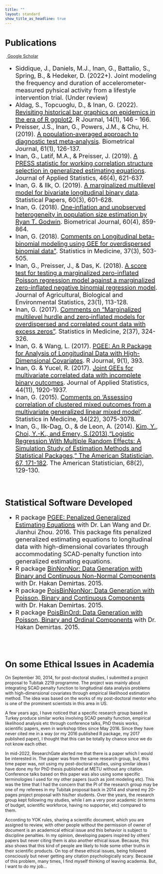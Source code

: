 ```yaml
---
title: ""
layout: standard
show_title_as_headline: true
---
```


<h1 color="rgb(132," 132,="" 132);="">Publications</h1>
&nbsp;<a href="https://scholar.google.com/citations?user=0zuxPXAAAAAJ&hl=en&oi=ao"> Google
Scholar</a><br>
<ul style="font-size:20px;">
<li>Siddique, J., Daniels,  M.J., Inan, G., Battalio, S.,  Spring, B., & Hedeker, D. (2022+). Joint modeling the frequency and duration of accelerometer-measured pyhsical activity from a lifestyle intervention trial. (Under review)<br>
</li>
<li>Aldag, S., Topcuoglu, D.,  & Inan, G. (2022). <a href="https://journal.r-project.org/articles/RJ-2022-010/"> Revisiting historical bar graphics on epidemics in the era of R ggplot2</a>. R Journal, 14(1), 146 - 166.<br>
</li>
<li>Preisser, J.S., Inan, G., Powers, J.M., & Chu, H. (2019). <a href="https://onlinelibrary.wiley.com/doi/abs/10.1002/bimj.201700187"> A population‐averaged approach to diagnostic test meta‐analysis</a>. Biometrical Journal, 61(1), 126-137.<br>
</li>
<li>Inan, G., Latif, M.A., & Preisser, J. (2019). <a href="https://www.tandfonline.com/doi/abs/10.1080/02664763.2018.1508560"> A PRESS statistic for working correlation structure selection in generalized estimating equations</a>. Journal of Applied Statistics, 46(4), 621-637.<br>
</li>
<li>
Inan, G. & Ilk, O. (2019). <a href="https://link.springer.com/article/10.1007/s00362-016-0840-1"> A marginalized multilevel model for bivariate longitudinal binary data</a>. Statistical Papers, 60(3), 601-628.<br>
</li>
<li>
Inan, G. (2018). <a href="https://onlinelibrary.wiley.com/doi/abs/10.1002/bimj.201700261"> One‐inflation and unobserved heterogeneity in population size estimation by Ryan T. Godwin</a>. Biometrical Journal, 60(4), 859-864.<br>
</li>
<li>
Inan, G. (2018). <a href="https://onlinelibrary.wiley.com/doi/10.1002/sim.7503"> Comments on Longitudinal beta-binomial modeling using GEE for overdispersed binomial data"</a>. Statistics in Medicine, 37(3), 503-505.<br>
</li>
<li>
Inan, G., Preisser, J., & Das, K. (2018). <a href="https://link.springer.com/article/10.1007/s13253-017-0314-5"> A score test for testing a marginalized zero-inflated Poisson regression model against a marginalized zero-inflated negative binomial regression model</a>. Journal of Agricultural, Biological and Environmental Statistics, 23(1), 113-128.<br>
</li>
<li>
Inan, G. (2017). <a href="https://onlinelibrary.wiley.com/doi/10.1002/sim.7321"> Comments on “Marginalized multilevel hurdle and zero‐inflated models for overdispersed and correlated count data with excess zeros”</a>. Statistics in Medicine, 2(37), 324-326.<br>
</li>
<li>
Inan, G. & Wang, L. (2017). <a href="https://pdfs.semanticscholar.org/c08e/32ae1fbe83ace6d4b497523840b5d0b6a9d1.pdf"> PGEE: An R Package for Analysis of Longitudinal Data with High-Dimensional Covariates</a>. R Journal, 9(1), 393.<br>
</li>
<li>  
Inan, G. & Yucel, R. (2017). <a href="https://www.tandfonline.com/doi/abs/10.1080/02664763.2016.1238049"> Joint GEEs for multivariate correlated data with incomplete binary outcomes</a>. Journal of Applied Statistics, 44(11), 1920-1937.<br>
</li>
<li>   
Inan, G. (2015). <a href="https://onlinelibrary.wiley.com/doi/abs/10.1002/sim.6540">Comments on ‘Assessing correlation of clustered mixed outcomes from a multivariate generalized linear mixed model’</a>. Statistics in Medicine, 34(22), 3075-3078.<br>
</li>
<li> 
Inan, G., Ilk-Dag, O., & de Leon, A. (2014). <a href="https://www.tandfonline.com/doi/abs/10.1080/00031305.2014.904251?journalCode=utas20">Kim, Y., Choi, Y.-K., and Emery, S.(2013),“Logistic Regression With Multiple Random Effects: A Simulation Study of Estimation Methods and Statistical Packages,” The American Statistician, 67, 171-182</a>. The American Statistician, 68(2), 129-130. <br>
</li>
</ul>
<br>
<h1 color="rgb(132," 132,="" 132);="">Statistical Software Developed</h1>
<ul style="font-size:20px;">
<li>
R package <a href="https://cran.r-project.org/web/packages/PGEE/index.html">PGEE: Penalized Generalized Estimating Equations</a> with Dr. Lan Wang and Dr. Jianhui Zhou. 2016. This package fits penalized generalized estimating equations to longitudinal data with high-dimensional covariates through accommodating SCAD-penalty function into generalized estimating equations.<br> 
</li>
<li> 
R package <a href="https://cran.r-project.org/web/packages/BinNonNor/index.html">BinNonNor: Data Generation with Binary and Continuous Non-Normal Components</a> with Dr. Hakan Demirtas. 2015.<br>
</li>
<li>
R package <a href="https://cran.r-project.org/web/packages/PoisBinNonNor/index.html">PoisBinNonNor: Data Generation with Poisson, Binary and Continuous Components</a> with Dr. Hakan Demirtas. 2015.<br>
</li>
<li>
R package <a href="https://cran.r-project.org/web/packages/PoisBinOrd/index.html">PoisBinOrd: Data Generation with Poisson, Binary and Ordinal Components</a> with Dr. Hakan Demirtas. 2015.<br>
</li>
</ul> 
<br>
<br>
<h1 color="rgb(132," 132,="" 132);="">On some Ethical Issues in Academia</h1>

<p>
On September 30, 2014, for post-doctoral studies, I submitted a project proposal to Tubitak 2219 programme. The project was mainly about integrating SCAD penalty function to longitudinal data analysis problems with high-dimensional covariates through empirical likelihood estimation method. The idea was based on the works of my post-doctoral mentor who is one of the prominent scientists in this area in US. </p>

<p>
A few years ago, I have noticed that a specific research group based in Turkey produce similar works involving SCAD penalty function, empirical likelihood analysis etc through conference talks, PhD thesis works, scientific papers, even in workshop titles since May 2016.  Since they have never cited me in a way (or my 2016 published R package, my 2017 published paper), I thought that this can be totally by chance since we do not know each other. </p>

<p>
In mid-2022, ResearchGate alerted me that there is a paper which I would be interested in. The paper was from the same research group, but, this time paper was, not using my post-doctoral studies, using similar ideas I have done my for PhD thesis published at METU without any citation. Conference talks based on this paper was also using some specific terminologies I used for my other papers (such as joint modeling etc). This was the time that I had the concern that the PI of the research group may be one of my referees in my Tubitak proposal back in 2014 and shared my 20-pages project proposal with his/her students. Over the years, the research group kept following my studies, while I am a very poor academic (in terms of budget, scientific workforce, having no supporter, etc) compared to them. </p>

<p>
According to YOK rules, sharing a scientific document, which you are assigned to review, with other people without the permission of owner of document is an academical ethical issue and this behavior is subject to discipline penalties. In my opinion, developing papers inspired by others’ papers but never citing them is also another ethical issue. Because, this also shows that this kind of people are likely to hide some other truths in their scientific products. On top of these ethical issues, being followed consciously but never getting any citation psychologically scary. Because of this problem, many times, I find myself thinking of leaving academia. But, I want to do my job... </p>

<br>

